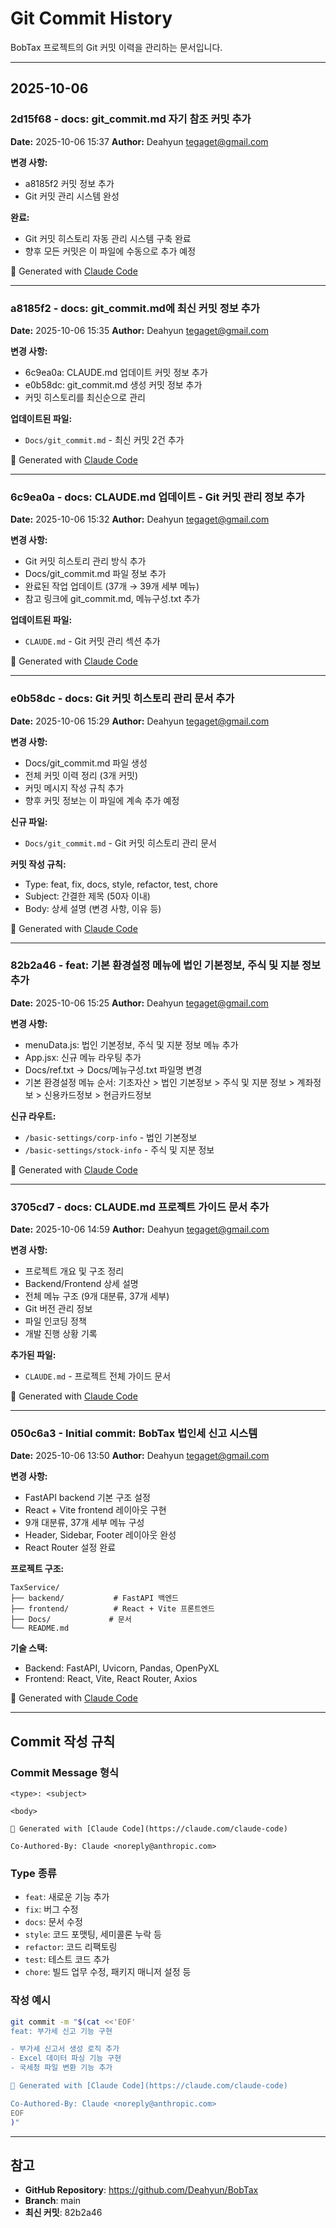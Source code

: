 # Git Commit History

BobTax 프로젝트의 Git 커밋 이력을 관리하는 문서입니다.

---

## 2025-10-06

### 2d15f68 - docs: git_commit.md 자기 참조 커밋 추가

**Date:** 2025-10-06 15:37
**Author:** Deahyun <tegaget@gmail.com>

**변경 사항:**
- a8185f2 커밋 정보 추가
- Git 커밋 관리 시스템 완성

**완료:**
- Git 커밋 히스토리 자동 관리 시스템 구축 완료
- 향후 모든 커밋은 이 파일에 수동으로 추가 예정

🤖 Generated with [Claude Code](https://claude.com/claude-code)

---

### a8185f2 - docs: git_commit.md에 최신 커밋 정보 추가

**Date:** 2025-10-06 15:35
**Author:** Deahyun <tegaget@gmail.com>

**변경 사항:**
- 6c9ea0a: CLAUDE.md 업데이트 커밋 정보 추가
- e0b58dc: git_commit.md 생성 커밋 정보 추가
- 커밋 히스토리를 최신순으로 관리

**업데이트된 파일:**
- `Docs/git_commit.md` - 최신 커밋 2건 추가

🤖 Generated with [Claude Code](https://claude.com/claude-code)

---

### 6c9ea0a - docs: CLAUDE.md 업데이트 - Git 커밋 관리 정보 추가

**Date:** 2025-10-06 15:32
**Author:** Deahyun <tegaget@gmail.com>

**변경 사항:**
- Git 커밋 히스토리 관리 방식 추가
- Docs/git_commit.md 파일 정보 추가
- 완료된 작업 업데이트 (37개 → 39개 세부 메뉴)
- 참고 링크에 git_commit.md, 메뉴구성.txt 추가

**업데이트된 파일:**
- `CLAUDE.md` - Git 커밋 관리 섹션 추가

🤖 Generated with [Claude Code](https://claude.com/claude-code)

---

### e0b58dc - docs: Git 커밋 히스토리 관리 문서 추가

**Date:** 2025-10-06 15:29
**Author:** Deahyun <tegaget@gmail.com>

**변경 사항:**
- Docs/git_commit.md 파일 생성
- 전체 커밋 이력 정리 (3개 커밋)
- 커밋 메시지 작성 규칙 추가
- 향후 커밋 정보는 이 파일에 계속 추가 예정

**신규 파일:**
- `Docs/git_commit.md` - Git 커밋 히스토리 관리 문서

**커밋 작성 규칙:**
- Type: feat, fix, docs, style, refactor, test, chore
- Subject: 간결한 제목 (50자 이내)
- Body: 상세 설명 (변경 사항, 이유 등)

🤖 Generated with [Claude Code](https://claude.com/claude-code)

---

### 82b2a46 - feat: 기본 환경설정 메뉴에 법인 기본정보, 주식 및 지분 정보 추가

**Date:** 2025-10-06 15:25
**Author:** Deahyun <tegaget@gmail.com>

**변경 사항:**
- menuData.js: 법인 기본정보, 주식 및 지분 정보 메뉴 추가
- App.jsx: 신규 메뉴 라우팅 추가
- Docs/ref.txt → Docs/메뉴구성.txt 파일명 변경
- 기본 환경설정 메뉴 순서: 기초자산 > 법인 기본정보 > 주식 및 지분 정보 > 계좌정보 > 신용카드정보 > 현금카드정보

**신규 라우트:**
- `/basic-settings/corp-info` - 법인 기본정보
- `/basic-settings/stock-info` - 주식 및 지분 정보

🤖 Generated with [Claude Code](https://claude.com/claude-code)

---

### 3705cd7 - docs: CLAUDE.md 프로젝트 가이드 문서 추가

**Date:** 2025-10-06 14:59
**Author:** Deahyun <tegaget@gmail.com>

**변경 사항:**
- 프로젝트 개요 및 구조 정리
- Backend/Frontend 상세 설명
- 전체 메뉴 구조 (9개 대분류, 37개 세부)
- Git 버전 관리 정보
- 파일 인코딩 정책
- 개발 진행 상황 기록

**추가된 파일:**
- `CLAUDE.md` - 프로젝트 전체 가이드 문서

🤖 Generated with [Claude Code](https://claude.com/claude-code)

---

### 050c6a3 - Initial commit: BobTax 법인세 신고 시스템

**Date:** 2025-10-06 13:50
**Author:** Deahyun <tegaget@gmail.com>

**변경 사항:**
- FastAPI backend 기본 구조 설정
- React + Vite frontend 레이아웃 구현
- 9개 대분류, 37개 세부 메뉴 구성
- Header, Sidebar, Footer 레이아웃 완성
- React Router 설정 완료

**프로젝트 구조:**
```
TaxService/
├── backend/           # FastAPI 백엔드
├── frontend/          # React + Vite 프론트엔드
├── Docs/             # 문서
└── README.md
```

**기술 스택:**
- Backend: FastAPI, Uvicorn, Pandas, OpenPyXL
- Frontend: React, Vite, React Router, Axios

🤖 Generated with [Claude Code](https://claude.com/claude-code)

---

## Commit 작성 규칙

### Commit Message 형식
```
<type>: <subject>

<body>

🤖 Generated with [Claude Code](https://claude.com/claude-code)

Co-Authored-By: Claude <noreply@anthropic.com>
```

### Type 종류
- `feat`: 새로운 기능 추가
- `fix`: 버그 수정
- `docs`: 문서 수정
- `style`: 코드 포맷팅, 세미콜론 누락 등
- `refactor`: 코드 리팩토링
- `test`: 테스트 코드 추가
- `chore`: 빌드 업무 수정, 패키지 매니저 설정 등

### 작성 예시
```bash
git commit -m "$(cat <<'EOF'
feat: 부가세 신고 기능 구현

- 부가세 신고서 생성 로직 추가
- Excel 데이터 파싱 기능 구현
- 국세청 파일 변환 기능 추가

🤖 Generated with [Claude Code](https://claude.com/claude-code)

Co-Authored-By: Claude <noreply@anthropic.com>
EOF
)"
```

---

## 참고

- **GitHub Repository**: https://github.com/Deahyun/BobTax
- **Branch**: main
- **최신 커밋**: 82b2a46
